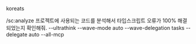 koreats

/sc:analyze 프로젝트에 사용되는 코드를 분석해서 타입스크립트 오류가 100% 해결되었는지 확인해줘. --ultrathink --wave-mode auto --wave-delegation tasks --delegate auto  --all-mcp
